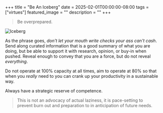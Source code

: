 +++
title =  "Be An Iceberg"
date = 2025-02-01T00:00:00-08:00
tags = ["virtues"]
featured_image = ""
description = ""
+++

> Be overprepared.

![Iceberg](/images/passively-transparent/iceberg.svg)

As the phrase goes, _don't let your mouth write checks your ass can't cash_. Send along curated information that is a good summary of what you are doing, but be able to support it with research, opinion, or buy-in when pushed. Reveal enough to convey that you are a force, but do not reveal _everything_.

Do not operate at 100% capacity at all times, aim to operate at 80% so that when you _really_ need to you can crank up your productivity in a sustainable way.

Always have a strategic reserve of competence.

> This is not an advocacy of actual laziness, it is pace-setting to prevent burn out and preparation to in anticipation of future needs.
